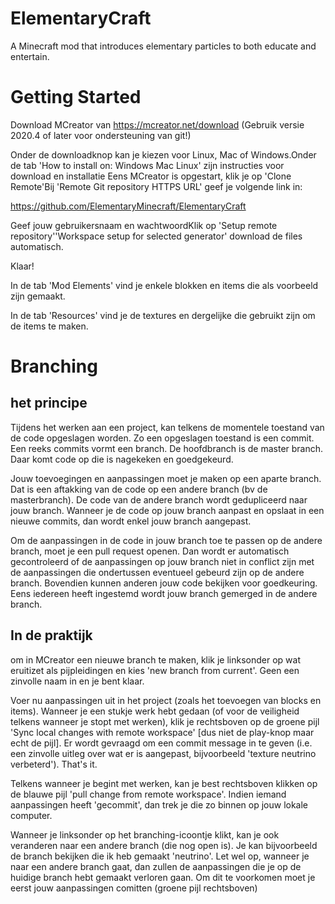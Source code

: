 # ElementaryCraft

A Minecraft mod that introduces elementary particles to both educate and entertain.


Getting Started
===============
Download MCreator van https://mcreator.net/download (Gebruik versie 2020.4 of later voor ondersteuning van git!)

Onder de downloadknop kan je kiezen voor Linux, Mac of Windows.Onder de tab 'How to install on: Windows Mac Linux' zijn instructies voor download en installatie
Eens MCreator is opgestart, klik je op 'Clone Remote'Bij 'Remote Git repository HTTPS URL' geef je volgende link in:

https://github.com/ElementaryMinecraft/ElementaryCraft

Geef jouw gebruikersnaam en wachtwoordKlik op 'Setup remote repository''Workspace setup for selected generator' download de files automatisch.

Klaar!

In de tab 'Mod Elements' vind je enkele blokken en items die als voorbeeld zijn gemaakt.

In de tab 'Resources' vind je de textures en dergelijke die gebruikt zijn om de items te maken.


Branching
========
het principe
--------------
Tijdens het werken aan een project, kan telkens de momentele toestand van de code opgeslagen worden. Zo een opgeslagen toestand is een commit. Een reeks commits vormt een branch. De hoofdbranch is de master branch. Daar komt code op die is nagekeken en goedgekeurd.

Jouw toevoegingen en aanpassingen moet je maken op een aparte branch. Dat is een aftakking van de code op een andere branch (bv de masterbranch). De code van de andere branch wordt gedupliceerd naar jouw branch. Wanneer je de code op jouw branch aanpast en opslaat in een nieuwe commits, dan wordt enkel jouw branch aangepast.

Om de aanpassingen in de code in jouw branch toe te passen op de andere branch, moet je een pull request openen. Dan wordt er automatisch gecontroleerd of de aanpassingen op jouw branch niet in conflict zijn met de aanpassingen die ondertussen eventueel gebeurd zijn op de andere branch. Bovendien kunnen anderen jouw code bekijken voor goedkeuring. Eens iedereen heeft ingestemd wordt jouw branch gemerged in de andere branch. 


In de praktijk
---------------
om in MCreator een nieuwe branch te maken, klik je linksonder op wat eruitizet als pijpleidingen en kies 'new branch from current'. Geen een zinvolle naam in en je bent klaar.

Voer nu aanpassingen uit in het project (zoals het toevoegen van blocks en items). Wanneer je een stukje werk hebt gedaan (of voor de veiligheid telkens wanneer je stopt met werken), klik je rechtsboven op de groene pijl 'Sync local changes with remote workspace' [dus niet de play-knop maar echt de pijl]. Er wordt gevraagd om een commit message in te geven (i.e. een zinvolle uitleg over wat er is aangepast, bijvoorbeeld 'texture neutrino verbeterd'). That's it.

Telkens wanneer je begint met werken, kan je best rechtsboven klikken op de blauwe pijl 'pull change from remote workspace'. Indien iemand aanpassingen heeft 'gecommit', dan trek je die zo binnen op jouw lokale computer.

Wanneer je linksonder op het branching-icoontje klikt, kan je ook veranderen naar een andere branch (die nog open is). Je kan bijvoorbeeld de branch bekijken die ik heb gemaakt 'neutrino'. Let wel op, wanneer je naar een andere branch gaat, dan zullen de aanpassingen die je op de huidige branch hebt gemaakt verloren gaan. Om dit te voorkomen moet je eerst jouw aanpassingen comitten (groene pijl rechtsboven)
